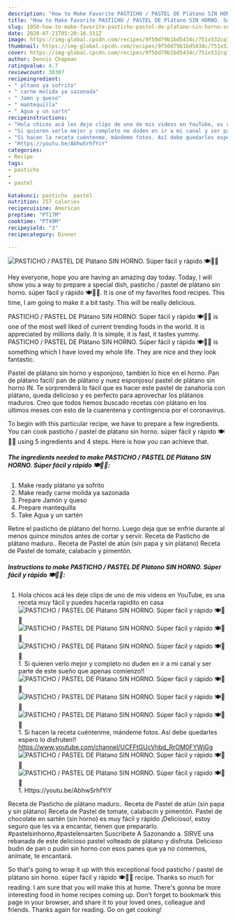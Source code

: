 ```yaml
---
description: "How to Make Favorite PASTICHO / PASTEL DE Plátano SIN HORNO. Súper fácil y rápido 🍽🍺🥮"
title: "How to Make Favorite PASTICHO / PASTEL DE Plátano SIN HORNO. Súper fácil y rápido 🍽🍺🥮"
slug: 1050-how-to-make-favorite-pasticho-pastel-de-platano-sin-horno-super-facil-y-rapido
date: 2020-07-21T05:20:16.511Z
image: https://img-global.cpcdn.com/recipes/9f50d79b1bd5434c/751x532cq70/pasticho-pastel-de-platano-sin-horno-super-facil-y-rapido-🍽🍺🥮-foto-principal.jpg
thumbnail: https://img-global.cpcdn.com/recipes/9f50d79b1bd5434c/751x532cq70/pasticho-pastel-de-platano-sin-horno-super-facil-y-rapido-🍽🍺🥮-foto-principal.jpg
cover: https://img-global.cpcdn.com/recipes/9f50d79b1bd5434c/751x532cq70/pasticho-pastel-de-platano-sin-horno-super-facil-y-rapido-🍽🍺🥮-foto-principal.jpg
author: Dennis Chapman
ratingvalue: 4.7
reviewcount: 30307
recipeingredient:
- " pltano ya sofrito"
- " carne molida ya sazonada"
- " Jamn y queso"
- " mantequilla"
- " Agua y un sartn"
recipeinstructions:
- "Hola chicos acá les deje clips de uno de mis videos en YouTube, es una receta muy fácil y puedes hacerla rapidito en casa"
- "Si quieren verlo mejor y completo no duden en ir a mi canal y ser parte de este sueño que apenas comienzo!!"
- "Si hacen la receta cuéntenme, mándeme fotos. Así debe quedarles espero lo disfruten!! https://www.youtube.com/channel/UCFFtGUcVhbd_RrOM0FYWjGg"
- "Https://youtu.be/AbhwSrhfYiY"
categories:
- Recipe
tags:
- pasticho
- 
- pastel

katakunci: pasticho  pastel 
nutrition: 257 calories
recipecuisine: American
preptime: "PT17M"
cooktime: "PT49M"
recipeyield: "3"
recipecategory: Dinner

---
```



![PASTICHO / PASTEL DE Plátano SIN HORNO. Súper fácil y rápido 🍽🍺🥮](https://img-global.cpcdn.com/recipes/9f50d79b1bd5434c/751x532cq70/pasticho-pastel-de-platano-sin-horno-super-facil-y-rapido-🍽🍺🥮-foto-principal.jpg)

Hey everyone, hope you are having an amazing day today. Today, I will show you a way to prepare a special dish, pasticho / pastel de plátano sin horno. súper fácil y rápido 🍽🍺🥮. It is one of my favorites food recipes. This time, I am going to make it a bit tasty. This will be really delicious.

PASTICHO / PASTEL DE Plátano SIN HORNO. Súper fácil y rápido 🍽🍺🥮 is one of the most well liked of current trending foods in the world. It is appreciated by millions daily. It is simple, it is fast, it tastes yummy. PASTICHO / PASTEL DE Plátano SIN HORNO. Súper fácil y rápido 🍽🍺🥮 is something which I have loved my whole life. They are nice and they look fantastic.

Pastel de plátano sin horno y esponjoso, también lo hice en el horno. Pan de plátano facil/ pan de plátano y nuez esponjoso/ pastel de plátano sin horno IN. Te sorprenderá lo fácil que es hacer este pastel de zanahoria con plátano, queda delicioso y es perfecto para aprovechar los plátanos maduros. Creo que todos hemos buscado recetas con plátano en los últimos meses con esto de la cuarentena y contingencia por el coronavirus.


To begin with this particular recipe, we have to prepare a few ingredients. You can cook pasticho / pastel de plátano sin horno. súper fácil y rápido 🍽🍺🥮 using 5 ingredients and 4 steps. Here is how you can achieve that.

<!--inarticleads1-->

##### The ingredients needed to make PASTICHO / PASTEL DE Plátano SIN HORNO. Súper fácil y rápido 🍽🍺🥮:

1. Make ready  plátano ya sofrito
1. Make ready  carne molida ya sazonada
1. Prepare  Jamón y queso
1. Prepare  mantequilla
1. Take  Agua y un sartén


Retire el pasticho de plátano del horno. Luego deja que se enfríe durante al menos quince minutos antes de cortar y servir. Receta de Pasticho de plátano maduro.. Receta de Pastel de atún (sin papa y sin plátano) Receta de Pastel de tomate, calabacín y pimentón. 

<!--inarticleads2-->

##### Instructions to make PASTICHO / PASTEL DE Plátano SIN HORNO. Súper fácil y rápido 🍽🍺🥮:

1. Hola chicos acá les deje clips de uno de mis videos en YouTube, es una receta muy fácil y puedes hacerla rapidito en casa
<img src="//assets-global.cpcdn.com/assets/icons/button_play-2c75c40dde080a61004c1f40b05d8f140eaff45d7e9e6481dc71c63d2e7c4909.png" alt="PASTICHO / PASTEL DE Plátano SIN HORNO. Súper fácil y rápido 🍽🍺🥮"><img src="//assets-global.cpcdn.com/assets/icons/button_play-2c75c40dde080a61004c1f40b05d8f140eaff45d7e9e6481dc71c63d2e7c4909.png" alt="PASTICHO / PASTEL DE Plátano SIN HORNO. Súper fácil y rápido 🍽🍺🥮"><img src="//assets-global.cpcdn.com/assets/icons/button_play-2c75c40dde080a61004c1f40b05d8f140eaff45d7e9e6481dc71c63d2e7c4909.png" alt="PASTICHO / PASTEL DE Plátano SIN HORNO. Súper fácil y rápido 🍽🍺🥮">1. Si quieren verlo mejor y completo no duden en ir a mi canal y ser parte de este sueño que apenas comienzo!!
<img src="//assets-global.cpcdn.com/assets/icons/button_play-2c75c40dde080a61004c1f40b05d8f140eaff45d7e9e6481dc71c63d2e7c4909.png" alt="PASTICHO / PASTEL DE Plátano SIN HORNO. Súper fácil y rápido 🍽🍺🥮"><img src="//assets-global.cpcdn.com/assets/icons/button_play-2c75c40dde080a61004c1f40b05d8f140eaff45d7e9e6481dc71c63d2e7c4909.png" alt="PASTICHO / PASTEL DE Plátano SIN HORNO. Súper fácil y rápido 🍽🍺🥮"><img src="//assets-global.cpcdn.com/assets/icons/button_play-2c75c40dde080a61004c1f40b05d8f140eaff45d7e9e6481dc71c63d2e7c4909.png" alt="PASTICHO / PASTEL DE Plátano SIN HORNO. Súper fácil y rápido 🍽🍺🥮">1. Si hacen la receta cuéntenme, mándeme fotos. Así debe quedarles espero lo disfruten!! https://www.youtube.com/channel/UCFFtGUcVhbd_RrOM0FYWjGg
<img src="//assets-global.cpcdn.com/assets/icons/button_play-2c75c40dde080a61004c1f40b05d8f140eaff45d7e9e6481dc71c63d2e7c4909.png" alt="PASTICHO / PASTEL DE Plátano SIN HORNO. Súper fácil y rápido 🍽🍺🥮"><img src="//assets-global.cpcdn.com/assets/icons/button_play-2c75c40dde080a61004c1f40b05d8f140eaff45d7e9e6481dc71c63d2e7c4909.png" alt="PASTICHO / PASTEL DE Plátano SIN HORNO. Súper fácil y rápido 🍽🍺🥮">1. Https://youtu.be/AbhwSrhfYiY


Receta de Pasticho de plátano maduro.. Receta de Pastel de atún (sin papa y sin plátano) Receta de Pastel de tomate, calabacín y pimentón. Pastel de chocolate en sartén (sin horno) es muy fácil y rápido ¡Delicioso!, estoy seguro que les va a encantar, tienen que prepararlo. #pastelsinhorno,#pastelensarten Suscribete A Sazonando a. SIRVE una rebanada de este delicioso pastel volteado de plátano y disfruta. Delicioso budin de pan o pudin sin horno con esos panes que ya no comemos, anímate, te encantará. 

So that's going to wrap it up with this exceptional food pasticho / pastel de plátano sin horno. súper fácil y rápido 🍽🍺🥮 recipe. Thanks so much for reading. I am sure that you will make this at home. There's gonna be more interesting food in home recipes coming up. Don't forget to bookmark this page in your browser, and share it to your loved ones, colleague and friends. Thanks again for reading. Go on get cooking!

